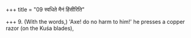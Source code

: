 +++
title = "09 स्वधिते मैनं हिंसीरिति"

+++
9. (With the words,) 'Axe! do no harm to him!' he presses a copper razor (on the Kuśa blades),
